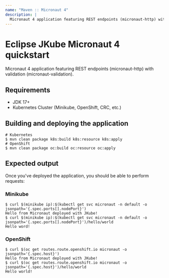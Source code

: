 ```yaml
---
name: "Maven :: Micronaut 4"
description: |
  Micronaut 4 application featuring REST endpoints (micronaut-http) with validation (micronaut-validation).
---
```

# Eclipse JKube Micronaut 4 quickstart

Micronaut 4 application featuring REST endpoints (micronaut-http) with validation (micronaut-validation).

## Requirements

- JDK 17+
- Kubernetes Cluster (Minikube, OpenShift, CRC, etc.)

## Building and deploying the application

```shell script
# Kubernetes
$ mvn clean package k8s:build k8s:resource k8s:apply
# OpenShift
$ mvn clean package oc:build oc:resource oc:apply
```
## Expected output

Once you've deployed the application, you should be able to perform requests:

### Minikube

```shell script
$ curl $(minikube ip):$(kubectl get svc micronaut -n default -o jsonpath='{.spec.ports[].nodePort}')
Hello from Micronaut deployed with JKube!
$ curl $(minikube ip):$(kubectl get svc micronaut -n default -o jsonpath='{.spec.ports[].nodePort}')/hello/world
Hello word!
```

### OpenShift

```shell script
$ curl $(oc get routes.route.openshift.io micronaut -o jsonpath='{.spec.host}')
Hello from Micronaut deployed with JKube!
$ curl $(oc get routes.route.openshift.io micronaut -o jsonpath='{.spec.host}')/hello/world
Hello world!
```
